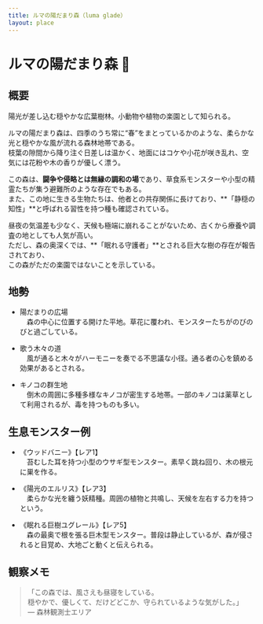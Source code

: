 ```yaml
---
title: ルマの陽だまり森（luma glade）
layout: place
---
```



# ルマの陽だまり森 🌲

## 概要
陽光が差し込む穏やかな広葉樹林。小動物や植物の楽園として知られる。

ルマの陽だまり森は、四季のうち常に“春”をまとっているかのような、柔らかな光と穏やかな風が流れる森林地帯である。  
枝葉の隙間から降り注ぐ日差しは温かく、地面にはコケや小花が咲き乱れ、空気には花粉や木の香りが優しく漂う。  

この森は、**闘争や侵略とは無縁の調和の場**であり、草食系モンスターや小型の精霊たちが集う避難所のような存在でもある。  
また、この地に生きる生物たちは、他者との共存関係に長けており、**「静穏の知性」**と呼ばれる習性を持つ種も確認されている。

昼夜の気温差も少なく、天候も極端に崩れることがないため、古くから療養や調査の地としても人気が高い。  
ただし、森の奥深くでは、**「眠れる守護者」**とされる巨大な樹の存在が報告されており、  
この森がただの楽園ではないことを示している。

## 地勢
- 陽だまりの広場  
　森の中心に位置する開けた平地。草花に覆われ、モンスターたちがのびのびと過ごしている。

- 歌う木々の道  
　風が通ると木々がハーモニーを奏でる不思議な小径。通る者の心を鎮める効果があるとされる。

- キノコの群生地  
　倒木の周囲に多種多様なキノコが密生する地帯。一部のキノコは薬草として利用されるが、毒を持つものも多い。

## 生息モンスター例
- 《ウッドバニー》【レア1】  
　苔むした耳を持つ小型のウサギ型モンスター。素早く跳ね回り、木の根元に巣を作る。

- 《陽光のエルリス》【レア3】  
　柔らかな光を纏う妖精種。周囲の植物と共鳴し、天候を左右する力を持つという。

- 《眠れる巨樹ユグレール》【レア5】  
　森の最奥で根を張る巨木型モンスター。普段は静止しているが、森が侵されると目覚め、大地ごと動くと伝えられる。

## 観察メモ
> 「この森では、風さえも昼寝をしている。  
> 穏やかで、優しくて、だけどどこか、守られているような気がした。」  
> ― 森林観測士エリア
